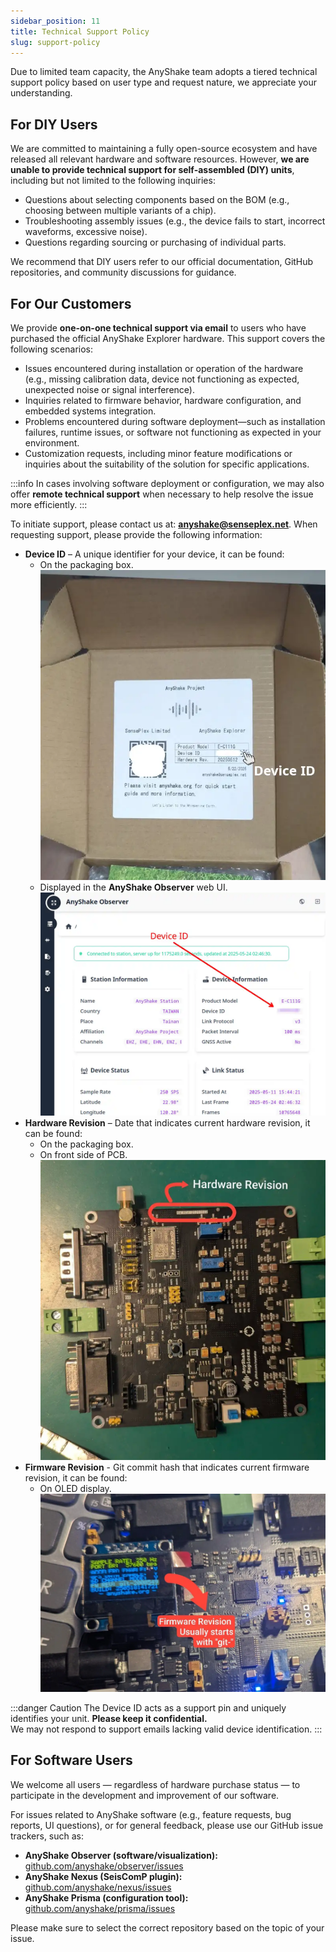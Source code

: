 ```yaml
---
sidebar_position: 11
title: Technical Support Policy
slug: support-policy
---
```


Due to limited team capacity, the AnyShake team adopts a tiered technical support policy based on user type and request nature, we appreciate your understanding.

## For DIY Users

We are committed to maintaining a fully open-source ecosystem and have released all relevant hardware and software resources. However, **we are unable to provide technical support for self-assembled (DIY) units**, including but not limited to the following inquiries:

- Questions about selecting components based on the BOM (e.g., choosing between multiple variants of a chip).
- Troubleshooting assembly issues (e.g., the device fails to start, incorrect waveforms, excessive noise).
- Questions regarding sourcing or purchasing of individual parts.

We recommend that DIY users refer to our official documentation, GitHub repositories, and community discussions for guidance.

## For Our Customers

We provide **one-on-one technical support via email** to users who have purchased the official AnyShake Explorer hardware. This support covers the following scenarios:

- Issues encountered during installation or operation of the hardware (e.g., missing calibration data, device not functioning as expected, unexpected noise or signal interference).
- Inquiries related to firmware behavior, hardware configuration, and embedded systems integration.
- Problems encountered during software deployment—such as installation failures, runtime issues, or software not functioning as expected in your environment.
- Customization requests, including minor feature modifications or inquiries about the suitability of the solution for specific applications.

:::info
In cases involving software deployment or configuration, we may also offer **remote technical support** when necessary to help resolve the issue more efficiently.
:::

To initiate support, please contact us at: **[anyshake@senseplex.net](mailto:anyshake@senseplex.net)**. When requesting support, please provide the following information:

- **Device ID** – A unique identifier for your device, it can be found:
    - On the packaging box.
      ![Device ID on Packaging](img/support-policy/get-device-id-from-package.webp)
    - Displayed in the **AnyShake Observer** web UI.
      ![Device ID in AnyShake Observer](img/support-policy/get-device-id-from-observer.webp)
- **Hardware Revision** – Date that indicates current hardware revision, it can be found:
    - On the packaging box.
    - On front side of PCB.
      ![Hardware Revision on PCB](img/support-policy/get-hardware-revision-on-pcb.webp)
- **Firmware Revision** - Git commit hash that indicates current firmware revision, it can be found:
    - On OLED display.
      ![Firmware Revision on OLED](img/support-policy/get-firmware-revision-on-oled.webp)

:::danger Caution
The Device ID acts as a support pin and uniquely identifies your unit. **Please keep it confidential.**  
We may not respond to support emails lacking valid device identification.
:::

## For Software Users

We welcome all users — regardless of hardware purchase status — to participate in the development and improvement of our software.

For issues related to AnyShake software (e.g., feature requests, bug reports, UI questions), or for general feedback, please use our GitHub issue trackers, such as:

- **AnyShake Observer (software/visualization):**  
  [github.com/anyshake/observer/issues](https://github.com/anyshake/observer/issues)
- **AnyShake Nexus (SeisComP plugin):**  
  [github.com/anyshake/nexus/issues](https://github.com/anyshake/nexus/issues)
- **AnyShake Prisma (configuration tool):**  
  [github.com/anyshake/prisma/issues](https://github.com/anyshake/prisma/issues)

Please make sure to select the correct repository based on the topic of your issue.
